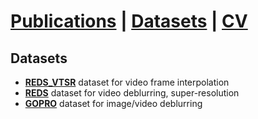 # [Publications](../publications) | [Datasets](datasets) | [CV](../cv.pdf)

## Datasets

* **[REDS_VTSR](reds_vtsr)** dataset for video frame interpolation  
* **[REDS](reds)** dataset for video deblurring, super-resolution  
* **[GOPRO](https://github.com/SeungjunNah/DeepDeblur_release)** dataset for image/video deblurring  